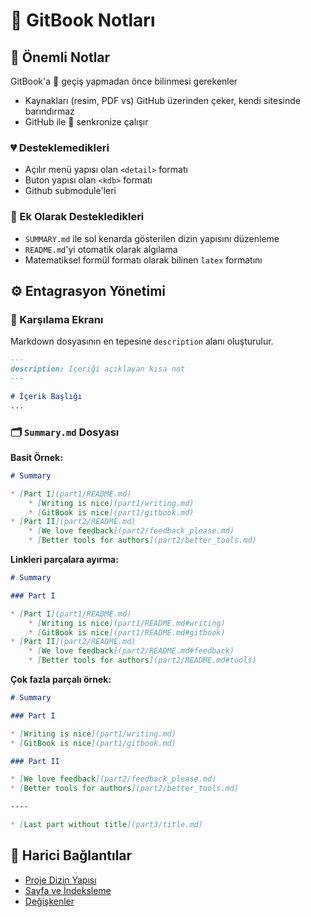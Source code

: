 # 📖 GitBook Notları

## 📌 Önemli Notlar

GitBook'a 🚙 geçiş yapmadan önce bilinmesi gerekenler

- Kaynakları (resim, PDF vs) GitHub üzerinden çeker, kendi sitesinde barındırmaz
- GitHub ile 💫 senkronize çalışır 

### 💔 Desteklemedikleri

- Açılır menü yapısı olan `<detail>` formatı
- Buton yapısı olan `<kdb>` formatı
- Github submodule'leri

### 💞 Ek Olarak Destekledikleri

- `SUMMARY.md` ile sol kenarda gösterilen dizin yapısını düzenleme
- `README.md`'yi otomatik olarak algılama
- Matematiksel formül formatı olarak bilinen `latex` formatını

## ⚙ Entagrasyon Yönetimi

### 🙋‍ Karşılama Ekranı

Markdown dosyasının en tepesine `description` alanı oluşturulur.

```md
---
description: İçeriği açıklayan kısa not
---

# İçerik Başlığı
...
```

### 🗂 `Summary.md` Dosyası

**Basit Örnek:**
```md
# Summary

* [Part I](part1/README.md)
    * [Writing is nice](part1/writing.md)
    * [GitBook is nice](part1/gitbook.md)
* [Part II](part2/README.md)
    * [We love feedback](part2/feedback_please.md)
    * [Better tools for authors](part2/better_tools.md)
```

**Linkleri parçalara ayırma:**
```md
# Summary

### Part I

* [Part I](part1/README.md)
    * [Writing is nice](part1/README.md#writing)
    * [GitBook is nice](part1/README.md#gitbook)
* [Part II](part2/README.md)
    * [We love feedback](part2/README.md#feedback)
    * [Better tools for authors](part2/README.md#tools)
```

**Çok fazla parçalı örnek:**

```md
# Summary

### Part I

* [Writing is nice](part1/writing.md)
* [GitBook is nice](part1/gitbook.md)

### Part II

* [We love feedback](part2/feedback_please.md)
* [Better tools for authors](part2/better_tools.md)

----

* [Last part without title](part3/title.md)
```

## 🔗 Harici Bağlantılar

- [Proje Dizin Yapısı](https://github.com/GitbookIO/gitbook/blob/master/docs/structure.md)
- [Sayfa ve İndeksleme](https://github.com/GitbookIO/gitbook/blob/master/docs/pages.md)
- [Değişkenler](https://github.com/GitbookIO/gitbook/blob/master/docs/templating/variables.md)
